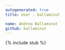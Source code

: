 ```yaml
---
autogenerated: true
title: User › ballaminut

name: Andrea Ballaminut
github: ballaminut
---
```


{% include stub %}
